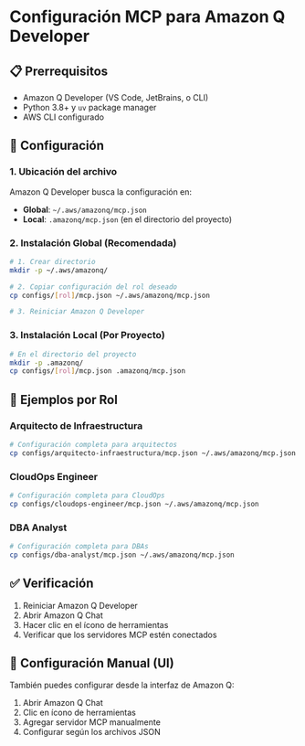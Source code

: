 # Configuración MCP para Amazon Q Developer

## 📋 Prerrequisitos
- Amazon Q Developer (VS Code, JetBrains, o CLI)
- Python 3.8+ y `uv` package manager
- AWS CLI configurado

## 🔧 Configuración

### 1. Ubicación del archivo
Amazon Q Developer busca la configuración en:
- **Global**: `~/.aws/amazonq/mcp.json`
- **Local**: `.amazonq/mcp.json` (en el directorio del proyecto)

### 2. Instalación Global (Recomendada)

```bash
# 1. Crear directorio
mkdir -p ~/.aws/amazonq/

# 2. Copiar configuración del rol deseado
cp configs/[rol]/mcp.json ~/.aws/amazonq/mcp.json

# 3. Reiniciar Amazon Q Developer
```

### 3. Instalación Local (Por Proyecto)

```bash
# En el directorio del proyecto
mkdir -p .amazonq/
cp configs/[rol]/mcp.json .amazonq/mcp.json
```

## 🎯 Ejemplos por Rol

### Arquitecto de Infraestructura
```bash
# Configuración completa para arquitectos
cp configs/arquitecto-infraestructura/mcp.json ~/.aws/amazonq/mcp.json
```

### CloudOps Engineer
```bash
# Configuración completa para CloudOps
cp configs/cloudops-engineer/mcp.json ~/.aws/amazonq/mcp.json
```

### DBA Analyst
```bash
# Configuración completa para DBAs
cp configs/dba-analyst/mcp.json ~/.aws/amazonq/mcp.json
```

## ✅ Verificación
1. Reiniciar Amazon Q Developer
2. Abrir Amazon Q Chat
3. Hacer clic en el ícono de herramientas
4. Verificar que los servidores MCP estén conectados

## 🔧 Configuración Manual (UI)
También puedes configurar desde la interfaz de Amazon Q:
1. Abrir Amazon Q Chat
2. Clic en ícono de herramientas
3. Agregar servidor MCP manualmente
4. Configurar según los archivos JSON
